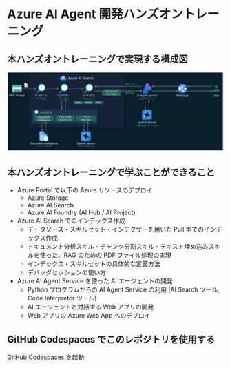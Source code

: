# Azure AI Agent 開発ハンズオントレーニング

## 本ハンズオントレーニングで実現する構成図
![本ハンズオントレーニングで実現する構成図](docs/jp/images/architecture.png)

## 本ハンズオントレーニングで学ぶことができること
- Azure Portal で以下の Azure リソースのデプロイ
  - Azure Storage
  - Azure AI Search
  - Azure AI Foundry (AI Hub / AI Project)
- Azure AI Search でのインデックス作成
  - データソース・スキルセット・インデクサーを用いた Pull 型でのインデックス作成
  - ドキュメント分析スキル・チャンク分割スキル・テキスト埋め込みスキルを使った、RAG のための PDF ファイル処理の実現
  - インデックス・スキルセットの具体的な定義方法
  - デバッグセッションの使い方
- Azure AI Agent Service を使った AI エージェントの開発
  - Python プログラムからの AI Agent Service の利用 (AI Search ツール, Code Interpretor ツール)
  - AI エージェントと対話する Web アプリの開発
  - Web アプリの Azure Web App へのデプロイ

## GitHub Codespaces でこのレポジトリを使用する
[GitHub Codespaces を起動](https://github.com/codespaces/new?hide_repo_select=true&ref=main&repo=959139172&skip_quickstart=true&ref=main)

